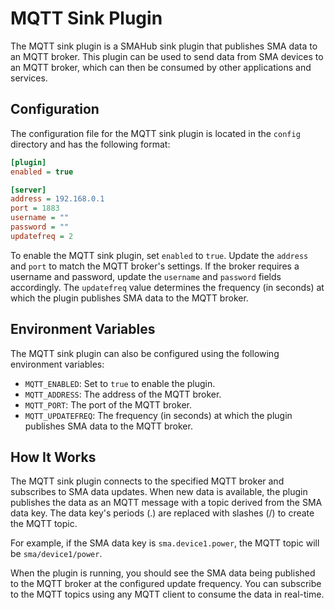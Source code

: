 # MQTT Sink Plugin

The MQTT sink plugin is a SMAHub sink plugin that publishes SMA data to an MQTT broker. This plugin can be used to send data from SMA devices to an MQTT broker, which can then be consumed by other applications and services.

## Configuration

The configuration file for the MQTT sink plugin is located in the `config` directory and has the following format:

```ini
[plugin]
enabled = true

[server]
address = 192.168.0.1
port = 1883
username = ""
password = ""
updatefreq = 2
```

To enable the MQTT sink plugin, set `enabled` to `true`. Update the `address` and `port` to match the MQTT broker's settings. If the broker requires a username and password, update the `username` and `password` fields accordingly. The `updatefreq` value determines the frequency (in seconds) at which the plugin publishes SMA data to the MQTT broker.

## Environment Variables

The MQTT sink plugin can also be configured using the following environment variables:

- `MQTT_ENABLED`: Set to `true` to enable the plugin.
- `MQTT_ADDRESS`: The address of the MQTT broker.
- `MQTT_PORT`: The port of the MQTT broker.
- `MQTT_UPDATEFREQ`: The frequency (in seconds) at which the plugin publishes SMA data to the MQTT broker.

## How It Works

The MQTT sink plugin connects to the specified MQTT broker and subscribes to SMA data updates. When new data is available, the plugin publishes the data as an MQTT message with a topic derived from the SMA data key. The data key's periods (.) are replaced with slashes (/) to create the MQTT topic.

For example, if the SMA data key is `sma.device1.power`, the MQTT topic will be `sma/device1/power`.

When the plugin is running, you should see the SMA data being published to the MQTT broker at the configured update frequency. You can subscribe to the MQTT topics using any MQTT client to consume the data in real-time.